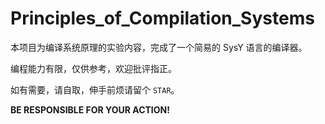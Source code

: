 # Principles_of_Compilation_Systems

本项目为编译系统原理的实验内容，完成了一个简易的 SysY 语言的编译器。

编程能力有限，仅供参考，欢迎批评指正。

如有需要，请自取，伸手前烦请留个 `STAR`。

**BE RESPONSIBLE FOR YOUR ACTION!**
